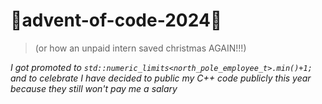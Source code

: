 # 🎄advent-of-code-2024🎄
>(or how an unpaid intern saved christmas AGAIN!!!)

*I got promoted to `std::numeric_limits<north_pole_employee_t>.min()+1;` and to celebrate I have decided to public my C++ code publicly this year because they still won't pay me a salary*
